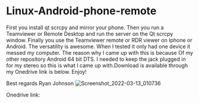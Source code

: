 # Linux-Android-phone-remote
First you install qt scrcpy and mirror your phone. Then you run a Teamviewer or Remote Desktop and run the server on the Qt scrcpy window. Finally you use the 
Teamviewer remote or RDR viewer on Iphone or Android. The versatility is awesome. When I tested it only had one device it messed my computer. The reason why I came up with this is because Of my other repository Android 64 bit DTS. I needed to keep the jack plugged in for my stereo so this is what I came up with.Download is available through my Onedrive link is below. Enjoy! 



Best regards 
Ryan Johnson
![Screenshot_2022-03-13_010736](https://user-images.githubusercontent.com/51103416/158053824-4184303e-d675-48e0-929d-3ee6a72384db.jpg)

Onedrive link:
